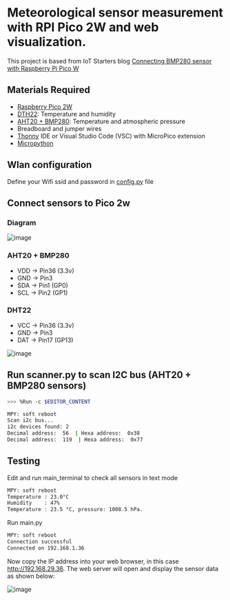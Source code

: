 # Meteorological sensor measurement with RPI Pico 2W and web visualization.

This project is based from IoT Starters blog [Connecting BMP280 sensor with Raspberry Pi Pico W](https://iotstarters.com/connecting-bmp280-sensor-with-raspberry-pi-pico-w/)

## Materials Required
  
- [Raspberry Pico 2W](https://www.raspberrypi.com/products/raspberry-pi-pico-2/) 
- [DTH22](https://fr.aliexpress.com/item/32759901711.html?spm=a2g0o.order_list.order_list_main.61.1ab05e5bBsdUCw&gatewayAdapt=glo2fra): Temperature and humidity
- [AHT20 + BMP280](https://fr.aliexpress.com/item/1005008139283157.html?spm=a2g0o.order_list.order_list_main.66.1ab05e5bBsdUCw&gatewayAdapt=glo2fra): Temperature and atmospheric pressure
- Breadboard and jumper wires
- [Thonny](https://thonny.org/) IDE or Visual Studio Code (VSC) with MicroPico extension
- [Micropython](https://micropython.org/download/RPI_PICO2_W/)

## Wlan configuration

Define your Wifi ssid and password in [config.py](https://github.com/jgrelet/weather_web_sensors/blob/main/config.py) file

## Connect sensors to Pico 2w

### Diagram

![image](https://github.com/user-attachments/assets/89be49a1-b381-4cd1-b109-21f744a02b64)

### AHT20 + BMP280 

- VDD -> Pin36  (3.3v)
- GND -> Pin3
- SDA -> Pin1 (GP0)
- SCL -> Pin2 (GP1)

### DHT22

- VCC -> Pin36  (3.3v)
- GND -> Pin3
- DAT -> Pin17 (GP13)

![image](https://github.com/user-attachments/assets/dd9a2923-c1ae-4107-bdb5-fe882f0aea93)


## Run scanner.py to scan I2C bus (AHT20 + BMP280 sensors)

``` bash
>>> %Run -c $EDITOR_CONTENT

MPY: soft reboot
Scan i2c bus...
i2c devices found: 2
Decimal address:  56  | Hexa address:  0x38
Decimal address:  119  | Hexa address:  0x77
```

## Testing
Edit and run main_terminal to check all sensors in text mode
``` bash
MPY: soft reboot
Temperature : 23.0°C
Humidity    : 47%
Temperature : 23.5 °C, pressure: 1008.5 hPa.
```
Run main.py 

``` bash
MPY: soft reboot
Connection successful
Connected on 192.168.1.36
```
Now copy the IP address into your web browser, in this case http://192.168.29.36. The web server will open and display the sensor data as shown below:

![image](https://github.com/user-attachments/assets/a4a947ea-ab98-41d5-9230-b89f77d2cbc8)



